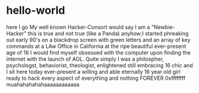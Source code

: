 # hello-world
here I go
My well known Hacker-Consort would say I am a "Newbie-Hacker" this is true and not true (like a Panda) anyhow;I started phreaking out early 90's on a blackdrop screen with green letters and an array of key commands at a LAw Office in California at the ripe beautiful ever-present age of 16 I would find myself obsessed with the computer upon finding the internet with the launch of AOL. Quite simply I was a philospher, psychologst, behaviorist, theologist, enlightened still embracing 16 chic and I sit here today ever-present a willing and able eternally 16 year old girl ready to hack every aspect of everything and nothing FOREVER 0xffffffff muahahahahahaaaaaaaaaaaa 
